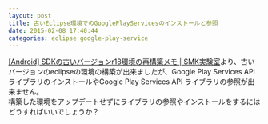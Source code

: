 ```yaml
---
layout: post
title: 古いEclipse環境でのGooglePlayServicesのインストールと参照
date: 2015-02-08 17:40:44
categories: eclipse google-play-service
---
```

<!-- {% raw %} -->
<p><a href="http://www.umek.topaz.ne.jp/smk/2012/08/android-sdk-r18rebuild.html" rel="nofollow">[Android] SDKの古いバージョンr18環境の再構築メモ | SMK実験室</a>より、古いバージョンのeclipseの環境の構築が出来ましたが、Google Play Services API ライブラリのインストールやGoogle Play Services API ライブラリの参照が出来ません。<br>
構築した環境をアップデートせずにライブラリの参照やインストールをするにはどうすればいいでしょうか？</p>
<!-- {% endraw %} -->
